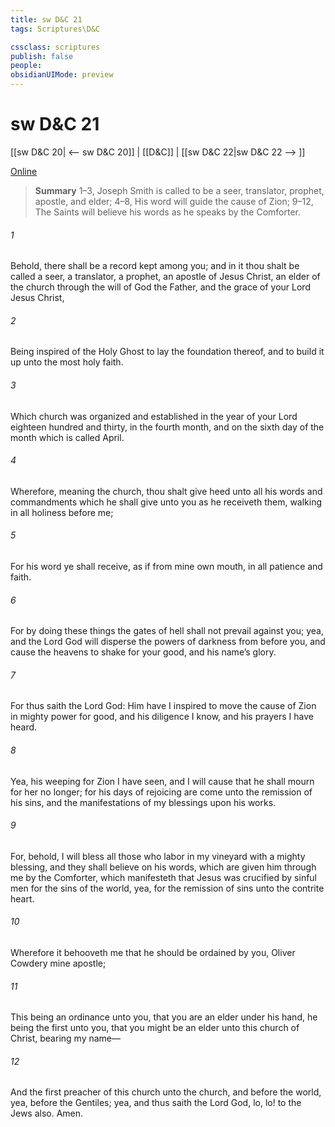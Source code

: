 ```yaml
---
title: sw D&C 21
tags: Scriptures\D&C

cssclass: scriptures
publish: false
people:
obsidianUIMode: preview
---
```


# sw D&C 21
[[sw D&C 20| <-- sw D&C 20]] | [[D&C]] | [[sw D&C 22|sw D&C 22 --> ]]

[Online](https://churchofjesuschrist.org/study/scriptures/dc-testament/dc/21?lang=eng)

> __Summary__
1–3, Joseph Smith is called to be a seer, translator, prophet, apostle, and elder; 4–8, His word will guide the cause of Zion; 9–12, The Saints will believe his words as he speaks by the Comforter.

###### 1 
Behold, there shall be a record kept among you; and in it thou shalt be called a seer, a translator, a prophet, an apostle of Jesus Christ, an elder of the church through the will of God the Father, and the grace of your Lord Jesus Christ,

###### 2 
Being inspired of the Holy Ghost to lay the foundation thereof, and to build it up unto the most holy faith.

###### 3 
Which church was organized and established in the year of your Lord eighteen hundred and thirty, in the fourth month, and on the sixth day of the month which is called April.

###### 4 
Wherefore, meaning the church, thou shalt give heed unto all his words and commandments which he shall give unto you as he receiveth them, walking in all holiness before me;

###### 5 
For his word ye shall receive, as if from mine own mouth, in all patience and faith.

###### 6 
For by doing these things the gates of hell shall not prevail against you; yea, and the Lord God will disperse the powers of darkness from before you, and cause the heavens to shake for your good, and his name’s glory.

###### 7 
For thus saith the Lord God: Him have I inspired to move the cause of Zion in mighty power for good, and his diligence I know, and his prayers I have heard.

###### 8 
Yea, his weeping for Zion I have seen, and I will cause that he shall mourn for her no longer; for his days of rejoicing are come unto the remission of his sins, and the manifestations of my blessings upon his works.

###### 9 
For, behold, I will bless all those who labor in my vineyard with a mighty blessing, and they shall believe on his words, which are given him through me by the Comforter, which manifesteth that Jesus was crucified by sinful men for the sins of the world, yea, for the remission of sins unto the contrite heart.

###### 10 
Wherefore it behooveth me that he should be ordained by you, Oliver Cowdery mine apostle;

###### 11 
This being an ordinance unto you, that you are an elder under his hand, he being the first unto you, that you might be an elder unto this church of Christ, bearing my name—

###### 12 
And the first preacher of this church unto the church, and before the world, yea, before the Gentiles; yea, and thus saith the Lord God, lo, lo! to the Jews also. Amen.

